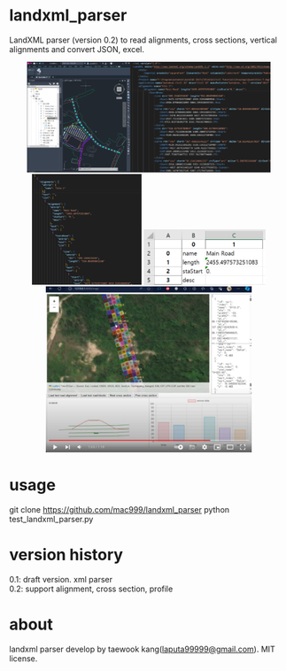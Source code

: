 # landxml_parser
LandXML parser (version 0.2) to read alignments, cross sections, vertical alignments and convert JSON, excel.

<p align="center">
<img height="200" src="https://github.com/mac999/landxml_parser/blob/main/civil3d_landxml.PNG"/><img height="200" src="https://github.com/mac999/landxml_parser/blob/main/landxml_sample.PNG"/>
<img height="200" src="https://github.com/mac999/landxml_parser/blob/main/json_file.PNG"/>
<img height="100" src="https://github.com/mac999/landxml_parser/blob/main/landxml_excel.PNG"/></br>
<img height="300" src="https://github.com/mac999/landxml_parser/blob/main/demo_1.PNG"/>
</p>

# usage
git clone https://github.com/mac999/landxml_parser
python test_landxml_parser.py

# version history
0.1: draft version. xml parser</br>
0.2: support alignment, cross section, profile 

# about
landxml parser develop by taewook kang(laputa99999@gmail.com).
MIT license.
